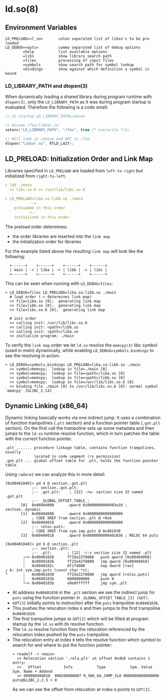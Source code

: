 # ld.so(8)

## Environment Variables
```console
LD_PRELOAD=<l_so>       colon separated list of libso's to be pre loaded
LD_DEBUG=<opts>         comma separated list of debug options
        =help           list available options
        =libs           show library search path
        =files          processing of input files
        =symbols        show search path for symbol lookup
        =bindings       show against which definition a symbol is bound
```

### LD_LIBRARY_PATH and dlopen(3)
When dynamically loading a shared library during program runtime with
`dlopen(3)`, only the `LD_LIBRARY_PATH` as it was during program startup is
evaluated.
Therefore the following is a code smell:
```c
// at startup LD_LIBRARY_PATH=/moose

// Assume /foo/libbar.so
setenv("LD_LIBRARY_PATH", "/foo", true /* overwrite */);

// Will look in /moose and NOT in /foo.
dlopen("libbar.so", RTLD_LAZY);
```

## LD_PRELOAD: Initialization Order and Link Map
Libraries specified in `LD_PRELOAD` are loaded from `left-to-right` but
initialized from `right-to-left`.

```markdown
> ldd ./main
  >> libc.so.6 => /usr/lib/libc.so.6

> LD_PRELOAD=liba.so:libb.so ./main
           -->
    preloaded in this order
           <--
    initialized in this order
```

The preload order determines:
- the order libraries are inserted into the `link map`
- the initialization order for libraries

For the example listed above the resulting `link map` will look like the
following:

```makrdown
  +------+    +------+    +------+    +------+
  | main | -> | liba | -> | libb | -> | libc |
  +------+    +------+    +------+    +------+
```

This can be seen when running with `LD_DEBUG=files`:

```makrdown
> LD_DEBUG=files LD_PRELOAD=liba.so:libb.so ./main
  # load order (-> determines link map)
  >> file=liba.so [0];  generating link map
  >> file=libb.so [0];  generating link map
  >> file=libc.so.6 [0];  generating link map

  # init order
  >> calling init: /usr/lib/libc.so.6
  >> calling init: <path>/libb.so
  >> calling init: <path>/liba.so
  >> initialize program: ./main
```

To verify the `link map` order we let `ld.so` resolve the `memcpy(3)` libc
symbol (used in _main_) dynamically, while enabling `LD_DEBUG=symbols,bindings`
to see the resolving in action.

```makrdown
> LD_DEBUG=symbols,bindings LD_PRELOAD=liba.so:libb.so ./main
  >> symbol=memcpy;  lookup in file=./main [0]
  >> symbol=memcpy;  lookup in file=<path>/liba.so [0]
  >> symbol=memcpy;  lookup in file=<path>/libb.so [0]
  >> symbol=memcpy;  lookup in file=/usr/lib/libc.so.6 [0]
  >> binding file ./main [0] to /usr/lib/libc.so.6 [0]: normal symbol `memcpy' [GLIBC_2.14]
```

## Dynamic Linking (x86_64)
Dynamic linking basically works via one indirect jump. It uses a combination of
function trampolines (`.plt` section) and a function pointer table (`.got.plt`
section).
On the first call the trampoline sets up some metadata and then jumps to the
`ld.so` runtime resolve function, which in turn patches the table with the
correct function pointer.
```makrdown
.plt ....... procedure linkage table, contains function trampolines, usually
             located in code segment (rx permission)
.got.plt ... global offset table for .plt, holds the function pointer table
```

Using `radare2` we can analyze this in more detail:

```makrdown
[0x00401040]> pd 4 @ section..got.plt
            ;-- section..got.plt:
            ;-- .got.plt:    ; [22] -rw- section size 32 named .got.plt
            ;-- _GLOBAL_OFFSET_TABLE_:
       [0]  0x00404000      .qword 0x0000000000403e10 ; section..dynamic
       [1]  0x00404008      .qword 0x0000000000000000
            ; CODE XREF from section..plt @ +0x6
       [2]  0x00404010      .qword 0x0000000000000000
            ;-- reloc.puts:
            ; CODE XREF from sym.imp.puts @ 0x401030
       [3]  0x00404018      .qword 0x0000000000401036 ; RELOC 64 puts

[0x00401040]> pd 6 @ section..plt
            ;-- section..plt:
            ;-- .plt:       ; [12] -r-x section size 32 named .plt
        ┌─> 0x00401020      ff35e22f0000   push qword [0x00404008]
        ╎   0x00401026      ff25e42f0000   jmp qword [0x00404010]
        ╎   0x0040102c      0f1f4000       nop dword [rax]
┌ 6: int sym.imp.puts (const char *s);
└       ╎   0x00401030      ff25e22f0000   jmp qword [reloc.puts]
        ╎   0x00401036      6800000000     push 0
        └─< 0x0040103b      e9e0ffffff     jmp sym..plt
```

- At address `0x00401030` in the `.plt` section we see the indirect jump for
  `puts` using the function pointer in `_GLOBAL_OFFSET_TABLE_[3] (GOT)`.
- `GOT[3]` initially points to instruction after the `puts` trampoline
  `0x00401036`.
- This pushes the relocation index `0` and then jumps to the first trampoline
  `0x00401020`.
- The first trampoline jumps to `GOT[2]` which will be filled at program
  startup by the `ld.so` with its resolve function.
- The `ld.so` resolve function fixes the relocation referenced by the
  relocation index pushed by the `puts` trampoline.
- The relocation entry at index `0` tells the resolve function which symbol to
  search for and where to put the function pointer:
  ```makrdown
  > readelf -r <main>
    >> Relocation section '.rela.plt' at offset 0x4b8 contains 1 entry:
    >>   Offset          Info           Type           Sym. Value    Sym. Name + Addend
    >> 000000404018  000200000007 R_X86_64_JUMP_SLO 0000000000000000 puts@GLIBC_2.2.5 + 0
  ```
  As we can see the offset from relocation at index `0` points to `GOT[3]`.


